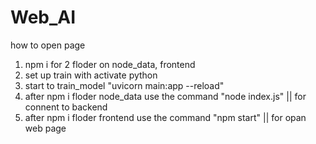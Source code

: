 # Web_AI

how to open page
1. npm i for 2 floder on node_data, frontend
2. set up train with activate python
3. start to train_model "uvicorn main:app --reload"
4. after npm i floder node_data use the command "node index.js" ||  for connent to backend
5. after npm i floder frontend use the command "npm start" || for opan web page

